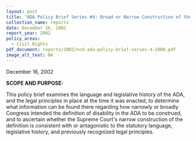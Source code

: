 ```yaml
---
layout: post
title: "ADA Policy Brief Series #4: Broad or Narrow Construction of the ADA"
collection_name: reports
date: December 16, 2002
report_year: 2002
policy_areas:
  - Civil Rights
pdf_document: reports/2002/ncd-ada-policy-brief-series-4-2000.pdf
image_alt_text: NA
---
```

December 16, 2002

**S﻿COPE AND PURPOSE:**

This policy brief examines the language and legislative history of the ADA, and the legal principles in place at the time it was enacted, to determine what information can be found there regarding how narrowly or broadly Congress intended the definition of disability in the ADA to be construed, and to ascertain whether the Supreme Court's narrow construction of the definition is consistent with or antagonistic to the statutory language, legislative history, and previously recognized legal principles.